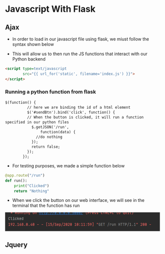 # Javascript With Flask


## Ajax

- In order to load in our javascript file using flask, we miust follow the syntax shown below

- This will allow us to then run the JS functions that interact with our Python backend

```html
<script type=text/javascript
        src="{{ url_for('static', filename='index.js') }}">
</script>
```

### Running a python function from flask

```
$(function() {
          // here we are binding the id of a html element 
          $('#sendBtn').bind('click', function() {
          // When the button is clicked, it will run a function specified in our python files
            $.getJSON('/run',
                function(data) {
              //do nothing
            });
            return false;
          });
        });
```

- For testing purposes, we made a simple function below

```python
@app.route("/run")
def run():
    print("Clicked")
    return "Nothing"
```

- When we click the button on our web interface, we will see in the terminal that the function has run

![](/images/clicked-showing-in-terminal.png)


## Jquery